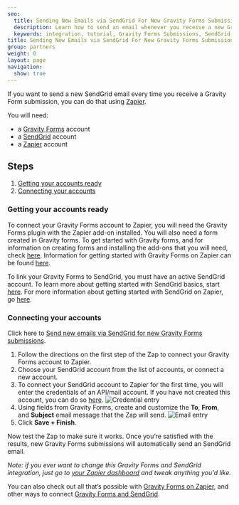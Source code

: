 ```yaml
---
seo:
  title: Sending New Emails via SendGrid For New Gravity Forms Submissions
  description: Learn how to send an email whenever you receive a new Gravity Form submission.
  keywords: integration, tutorial, Gravity Forms Submissions, SendGrid, Zapier
title: Sending New Emails via SendGrid For New Gravity Forms Submissions
group: partners
weight: 0
layout: page
navigation:
  show: true
---
```


If you want to send a new SendGrid email every time you receive a Gravity Form submission, you can do that using [Zapier](http://zapier.com).

You will need:

* a [Gravity Forms](http://www.gravityforms.com) account
* a [SendGrid](http://sendgrid.com) account
* a [Zapier](http://zapier.com) account

## Steps

1. [Getting your accounts ready](#ready)
2. [Connecting your accounts](#connect)

### Getting your accounts ready<a name="ready"></a>


To connect your Gravity Forms account to Zapier, you will need the Gravity Forms plugin with the Zapier add-on installed. You will also need a form created in Gravity forms. To get started with Gravity forms, and for information on creating forms and installing the add-ons that you will need, check [here](https://www.gravityhelp.com/documentation/article/getting-started/). Information for getting started with Gravity Forms on Zapier can be found [here](https://zapier.com/help/gravity-forms/#how-get-started-gravity-forms).

To link your Gravity Forms to SendGrid, you must have an active SendGrid account. To learn more about getting started with SendGrid basics, start [here](https://sendgrid.com/docs/API_Reference/index.html). For more information about getting started with SendGrid on Zapier, go [here](https://zapier.com/help/sendgrid/#how-get-started-sendgrid).


### Connecting your accounts<a name="connect"></a>

Click here to [Send new emails via SendGrid for new Gravity Forms submissions](https://zapier.com/zapbook/zaps/4782/send-new-emails-via-sendgrid-for-new-gravity-forms-submissions/).

1. Follow the directions on the first step of the Zap to connect your Gravity Forms account to Zapier.
2. Choose your SendGrid account from the list of accounts, or connect a new account.
3. To connect your SendGrid account to Zapier for the first time, you will enter the credentials of an API/mail account. If you have not created this account, you can do so [here](https://sendgrid.com/credentials).
![Credential entry](https://api.monosnap.com/rpc/file/download?id=gAajRq9wMKNTN4HyEKzAMosD71ifb8)
4. Using fields from Gravity Forms, create and customize the **To**, **From**, and **Subject** email message that the Zap will send.
![Email entry](https://api.monosnap.com/rpc/file/download?id=5fpmLkDdv82LPlTeYCyhUE7bsFeSIE)
5. Click **Save + Finish**.

Now test the Zap to make sure it works. Once you’re satisfied with the results, new Gravity Forms submissions will automatically send an SendGrid email.

*Note: if you ever want to change this Gravity Forms and SendGrid integration, just go to [your Zapier dashboard](https://zapier.com/app/dashboard) and tweak anything you'd like.*

You can also check out all that’s possible with [Gravity Forms on Zapier](https://zapier.com/zapbook/gravity-forms/), and other ways to connect [Gravity Forms and SendGrid](https://zapier.com/zapbook/gravity-forms/sendgrid).
